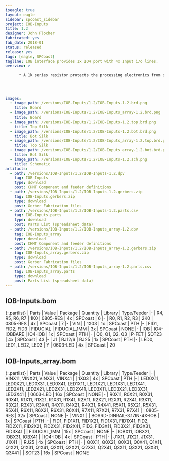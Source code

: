 ```yaml
---
iseagle: true
layout: eagle
sidebar: spcoast_sidebar
project: IOB-Inputs
title: 1.2
designer: John Plocher
fabricated: yes
fab_date: 2018-01
status: released
release: yes
tags: [eagle, SPCoast]
tagline: IOB interface provides 1x IO4 port with 4x Input i/o lines.
overview: >
    
      * A 1k series resistor protects the processing electronics from shorts to Vcc or GND
    
    
    
    
images:
  - image_path: /versions/IOB-Inputs/1.2/IOB-Inputs-1.2.brd.png
    title: Board
  - image_path: /versions/IOB-Inputs/1.2/IOB-Inputs_array-1.2.brd.png
    title: Board
  - image_path: /versions/IOB-Inputs/1.2/IOB-Inputs-1.2.top.brd.png
    title: Top Silk
  - image_path: /versions/IOB-Inputs/1.2/IOB-Inputs-1.2.bot.brd.png
    title: Bot Silk
  - image_path: /versions/IOB-Inputs/1.2/IOB-Inputs_array-1.2.top.brd.png
    title: Top Silk
  - image_path: /versions/IOB-Inputs/1.2/IOB-Inputs_array-1.2.bot.brd.png
    title: Bot Silk
  - image_path: /versions/IOB-Inputs/1.2/IOB-Inputs-1.2.sch.png
    title: Schematic
artifacts:
  - path: /versions/IOB-Inputs/1.2/IOB-Inputs-1.2.dpv
    tag: IOB-Inputs
    type: download
    post: CHMT Component and feeder definitions
  - path: /versions/IOB-Inputs/1.2/IOB-Inputs-1.2.gerbers.zip
    tag: IOB-Inputs.gerbers.zip
    type: download
    post: Gerber Fabrication files
  - path: /versions/IOB-Inputs/1.2/IOB-Inputs-1.2.parts.csv
    tag: IOB-Inputs.parts
    type: download
    post: Parts List (spreadsheet data)
  - path: /versions/IOB-Inputs/1.2/IOB-Inputs_array-1.2.dpv
    tag: IOB-Inputs_array
    type: download
    post: CHMT Component and feeder definitions
  - path: /versions/IOB-Inputs/1.2/IOB-Inputs_array-1.2.gerbers.zip
    tag: IOB-Inputs_array.gerbers.zip
    type: download
    post: Gerber Fabrication files
  - path: /versions/IOB-Inputs/1.2/IOB-Inputs_array-1.2.parts.csv
    tag: IOB-Inputs_array.parts
    type: download
    post: Parts List (spreadsheet data)
---
```


## IOB-Inputs.bom

{:.partlist}
| Parts | Value | Package | Quantity | Library | Type/Feeder
|-
| R4, R5, R6, R7 | 1K0 | 0805-RES | 4x | SPCoast | 6
|-
| R0, R1, R2, R3 | 2K0 | 0805-RES | 4x | SPCoast | 7
|-
| VIN |  | 1X03 | 1x | SPCoast | PTH
|-
| FID1, FID2, FID3 | FIDUCIAL | FIDUCIAL_1MM | 3x | SPCoast | NONE
|-
| IOB | IO4-IOBBARE | IO4-IOB | 1x | SPCoast | PTH
|-
| Q0, Q1, Q2, Q3 | P-FET | SOT23 | 4x | SPCoast | 43
|-
| J1 | RJ12/6 | RJ25 | 1x | SPCoast | PTH
|-
| LED0, LED1, LED2, LED3 | Y | 0603-LED | 4x | SPCoast | 20

## IOB-Inputs_array.bom

{:.partlist}
| Parts | Value | Package | Quantity | Library | Type/Feeder
|-
| VINX11, VINX21, VINX31, VINX41 |  | 1X03 | 4x | SPCoast | PTH
|-
| LED0X11, LED0X21, LED0X31, LED0X41, LED1X11, LED1X21, LED1X31, LED1X41, LED2X11, LED2X21, LED2X31, LED2X41, LED3X11, LED3X21, LED3X31, LED3X41 |  | 0603-LED | 16x | SPCoast | NONE
|-
| R0X11, R0X21, R0X31, R0X41, R1X11, R1X21, R1X31, R1X41, R2X11, R2X21, R2X31, R2X41, R3X11, R3X21, R3X31, R3X41, R4X11, R4X21, R4X31, R4X41, R5X11, R5X21, R5X31, R5X41, R6X11, R6X21, R6X31, R6X41, R7X11, R7X21, R7X31, R7X41 |  | 0805-RES | 32x | SPCoast | NONE
|-
| VINX1 |  | BOARD-DINRAIL-3.17IN-4X-IOB | 1x | SPCoast | PTH
|-
| FID1, FID1X11, FID1X21, FID1X31, FID1X41, FID2, FID2X11, FID2X21, FID2X31, FID2X41, FID3, FID3X11, FID3X21, FID3X31, FID3X41 |  | FIDUCIAL_1MM | 15x | SPCoast | NONE
|-
| IOBX11, IOBX21, IOBX31, IOBX41 |  | IO4-IOB | 4x | SPCoast | PTH
|-
| J1X11, J1X21, J1X31, J1X41 |  | RJ25 | 4x | SPCoast | PTH
|-
| Q0X11, Q0X21, Q0X31, Q0X41, Q1X11, Q1X21, Q1X31, Q1X41, Q2X11, Q2X21, Q2X31, Q2X41, Q3X11, Q3X21, Q3X31, Q3X41 |  | SOT23 | 16x | SPCoast | NONE
